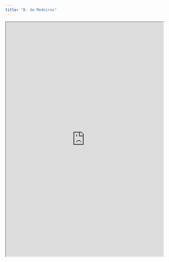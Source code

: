 ```yaml
---
title: "B. de Medeiros"
---
```




<iframe height="750" width="100%" src="https://ewelton.github.io/ktest/wiki.html#B.%20de%20Medeiros"></iframe>
